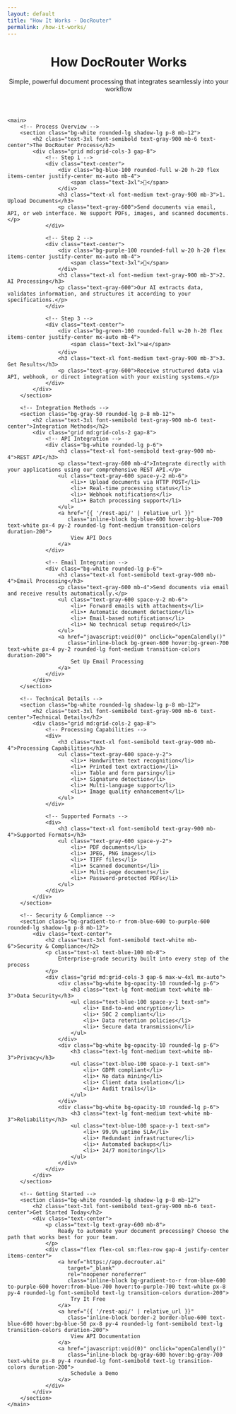 ```yaml
---
layout: default
title: "How It Works - DocRouter"
permalink: /how-it-works/
---
```


<div class="max-w-6xl mx-auto px-4 sm:px-6 md:px-8 py-4 md:py-12">
    <!-- Hero Section -->
    <header class="text-center md:mb-12 mb-8">
        <h1 class="text-4xl md:text-5xl font-bold text-gray-900 mb-6">
            How DocRouter Works
        </h1>
        <p class="text-xl md:text-2xl text-gray-600 mb-8">
            Simple, powerful document processing that integrates seamlessly into your workflow
        </p>
    </header>

    <main>
        <!-- Process Overview -->
        <section class="bg-white rounded-lg shadow-lg p-8 mb-12">
            <h2 class="text-3xl font-semibold text-gray-900 mb-6 text-center">The DocRouter Process</h2>
            <div class="grid md:grid-cols-3 gap-8">
                <!-- Step 1 -->
                <div class="text-center">
                    <div class="bg-blue-100 rounded-full w-20 h-20 flex items-center justify-center mx-auto mb-4">
                        <span class="text-3xl">📄</span>
                    </div>
                    <h3 class="text-xl font-medium text-gray-900 mb-3">1. Upload Documents</h3>
                    <p class="text-gray-600">Send documents via email, API, or web interface. We support PDFs, images, and scanned documents.</p>
                </div>

                <!-- Step 2 -->
                <div class="text-center">
                    <div class="bg-purple-100 rounded-full w-20 h-20 flex items-center justify-center mx-auto mb-4">
                        <span class="text-3xl">🤖</span>
                    </div>
                    <h3 class="text-xl font-medium text-gray-900 mb-3">2. AI Processing</h3>
                    <p class="text-gray-600">Our AI extracts data, validates information, and structures it according to your specifications.</p>
                </div>

                <!-- Step 3 -->
                <div class="text-center">
                    <div class="bg-green-100 rounded-full w-20 h-20 flex items-center justify-center mx-auto mb-4">
                        <span class="text-3xl">📊</span>
                    </div>
                    <h3 class="text-xl font-medium text-gray-900 mb-3">3. Get Results</h3>
                    <p class="text-gray-600">Receive structured data via API, webhook, or direct integration with your existing systems.</p>
                </div>
            </div>
        </section>

        <!-- Integration Methods -->
        <section class="bg-gray-50 rounded-lg p-8 mb-12">
            <h2 class="text-3xl font-semibold text-gray-900 mb-6 text-center">Integration Methods</h2>
            <div class="grid md:grid-cols-2 gap-8">
                <!-- API Integration -->
                <div class="bg-white rounded-lg p-6">
                    <h3 class="text-xl font-semibold text-gray-900 mb-4">REST API</h3>
                    <p class="text-gray-600 mb-4">Integrate directly with your applications using our comprehensive REST API.</p>
                    <ul class="text-gray-600 space-y-2 mb-6">
                        <li>• Upload documents via HTTP POST</li>
                        <li>• Real-time processing status</li>
                        <li>• Webhook notifications</li>
                        <li>• Batch processing support</li>
                    </ul>
                    <a href="{{ '/rest-api/' | relative_url }}" 
                       class="inline-block bg-blue-600 hover:bg-blue-700 text-white px-4 py-2 rounded-lg font-medium transition-colors duration-200">
                        View API Docs
                    </a>
                </div>

                <!-- Email Integration -->
                <div class="bg-white rounded-lg p-6">
                    <h3 class="text-xl font-semibold text-gray-900 mb-4">Email Processing</h3>
                    <p class="text-gray-600 mb-4">Send documents via email and receive results automatically.</p>
                    <ul class="text-gray-600 space-y-2 mb-6">
                        <li>• Forward emails with attachments</li>
                        <li>• Automatic document detection</li>
                        <li>• Email-based notifications</li>
                        <li>• No technical setup required</li>
                    </ul>
                    <a href="javascript:void(0)" onclick="openCalendly()" 
                       class="inline-block bg-green-600 hover:bg-green-700 text-white px-4 py-2 rounded-lg font-medium transition-colors duration-200">
                        Set Up Email Processing
                    </a>
                </div>
            </div>
        </section>

        <!-- Technical Details -->
        <section class="bg-white rounded-lg shadow-lg p-8 mb-12">
            <h2 class="text-3xl font-semibold text-gray-900 mb-6 text-center">Technical Details</h2>
            <div class="grid md:grid-cols-2 gap-8">
                <!-- Processing Capabilities -->
                <div>
                    <h3 class="text-xl font-semibold text-gray-900 mb-4">Processing Capabilities</h3>
                    <ul class="text-gray-600 space-y-2">
                        <li>• Handwritten text recognition</li>
                        <li>• Printed text extraction</li>
                        <li>• Table and form parsing</li>
                        <li>• Signature detection</li>
                        <li>• Multi-language support</li>
                        <li>• Image quality enhancement</li>
                    </ul>
                </div>

                <!-- Supported Formats -->
                <div>
                    <h3 class="text-xl font-semibold text-gray-900 mb-4">Supported Formats</h3>
                    <ul class="text-gray-600 space-y-2">
                        <li>• PDF documents</li>
                        <li>• JPEG, PNG images</li>
                        <li>• TIFF files</li>
                        <li>• Scanned documents</li>
                        <li>• Multi-page documents</li>
                        <li>• Password-protected PDFs</li>
                    </ul>
                </div>
            </div>
        </section>

        <!-- Security & Compliance -->
        <section class="bg-gradient-to-r from-blue-600 to-purple-600 rounded-lg shadow-lg p-8 mb-12">
            <div class="text-center">
                <h2 class="text-3xl font-semibold text-white mb-6">Security & Compliance</h2>
                <p class="text-xl text-blue-100 mb-8">
                    Enterprise-grade security built into every step of the process
                </p>
                <div class="grid md:grid-cols-3 gap-6 max-w-4xl mx-auto">
                    <div class="bg-white bg-opacity-10 rounded-lg p-6">
                        <h3 class="text-lg font-medium text-white mb-3">Data Security</h3>
                        <ul class="text-blue-100 space-y-1 text-sm">
                            <li>• End-to-end encryption</li>
                            <li>• SOC 2 compliant</li>
                            <li>• Data retention policies</li>
                            <li>• Secure data transmission</li>
                        </ul>
                    </div>
                    <div class="bg-white bg-opacity-10 rounded-lg p-6">
                        <h3 class="text-lg font-medium text-white mb-3">Privacy</h3>
                        <ul class="text-blue-100 space-y-1 text-sm">
                            <li>• GDPR compliant</li>
                            <li>• No data mining</li>
                            <li>• Client data isolation</li>
                            <li>• Audit trails</li>
                        </ul>
                    </div>
                    <div class="bg-white bg-opacity-10 rounded-lg p-6">
                        <h3 class="text-lg font-medium text-white mb-3">Reliability</h3>
                        <ul class="text-blue-100 space-y-1 text-sm">
                            <li>• 99.9% uptime SLA</li>
                            <li>• Redundant infrastructure</li>
                            <li>• Automated backups</li>
                            <li>• 24/7 monitoring</li>
                        </ul>
                    </div>
                </div>
            </div>
        </section>

        <!-- Getting Started -->
        <section class="bg-white rounded-lg shadow-lg p-8 mb-12">
            <h2 class="text-3xl font-semibold text-gray-900 mb-6 text-center">Get Started Today</h2>
            <div class="text-center">
                <p class="text-lg text-gray-600 mb-8">
                    Ready to automate your document processing? Choose the path that works best for your team.
                </p>
                <div class="flex flex-col sm:flex-row gap-4 justify-center items-center">
                    <a href="https://app.docrouter.ai"
                       target="_blank"
                       rel="noopener noreferrer"
                       class="inline-block bg-gradient-to-r from-blue-600 to-purple-600 hover:from-blue-700 hover:to-purple-700 text-white px-8 py-4 rounded-lg font-semibold text-lg transition-colors duration-200">
                        Try It Free
                    </a>
                    <a href="{{ '/rest-api/' | relative_url }}"
                       class="inline-block border-2 border-blue-600 text-blue-600 hover:bg-blue-50 px-8 py-4 rounded-lg font-semibold text-lg transition-colors duration-200">
                        View API Documentation
                    </a>
                    <a href="javascript:void(0)" onclick="openCalendly()"
                       class="inline-block bg-gray-600 hover:bg-gray-700 text-white px-8 py-4 rounded-lg font-semibold text-lg transition-colors duration-200">
                        Schedule a Demo
                    </a>
                </div>
            </div>
        </section>
    </main>
</div>
